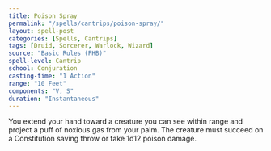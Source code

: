 ```yaml
---
title: Poison Spray
permalink: "/spells/cantrips/poison-spray/"
layout: spell-post
categories: [Spells, Cantrips]
tags: [Druid, Sorcerer, Warlock, Wizard]
source: "Basic Rules (PHB)"
spell-level: Cantrip
school: Conjuration
casting-time: "1 Action"
range: "10 Feet"
components: "V, S"
duration: "Instantaneous"
---
```


You extend your hand toward a creature you can see within range and project a puff of noxious gas from your palm. The creature must succeed on a Constitution saving throw or take 1d12 poison damage.